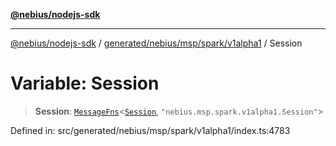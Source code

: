 [**@nebius/nodejs-sdk**](../../../../../../README.md)

---

[@nebius/nodejs-sdk](../../../../../../README.md) / [generated/nebius/msp/spark/v1alpha1](../README.md) / Session

# Variable: Session

> **Session**: [`MessageFns`](../../../../../../runtime/protos/core/interfaces/MessageFns.md)\<[`Session`](../interfaces/Session.md), `"nebius.msp.spark.v1alpha1.Session"`\>

Defined in: src/generated/nebius/msp/spark/v1alpha1/index.ts:4783
